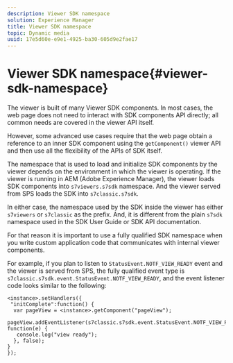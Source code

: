```yaml
---
description: Viewer SDK namespace
solution: Experience Manager
title: Viewer SDK namespace
topic: Dynamic media
uuid: 17e5d60e-e9e1-4925-ba30-605d9e2fae17
---
```


# Viewer SDK namespace{#viewer-sdk-namespace}

The viewer is built of many Viewer SDK components. In most cases, the web page does not need to interact with SDK components API directly; all common needs are covered in the viewer API itself.

However, some advanced use cases require that the web page obtain a reference to an inner SDK component using the `getComponent()` viewer API and then use all the flexibility of the APIs of SDK itself.

The namespace that is used to load and initialize SDK components by the viewer depends on the environment in which the viewer is operating. If the viewer is running in AEM (Adobe Experience Manager), the viewer loads SDK components into `s7viewers.s7sdk` namespace. And the viewer served from SPS loads the SDK into `s7classic.s7sdk`.

In either case, the namespace used by the SDK inside the viewer has either `s7viewers` or `s7classic` as the prefix. And, it is different from the plain `s7sdk` namespace used in the SDK User Guide or SDK API documentation.

For that reason it is important to use a fully qualified SDK namespace when you write custom application code that communicates with internal viewer components.

For example, if you plan to listen to `StatusEvent.NOTF_VIEW_READY` event and the viewer is served from SPS, the fully qualified event type is `s7classic.s7sdk.event.StatusEvent.NOTF_VIEW_READY`, and the event listener code looks similar to the following:

```
<instance>.setHandlers({ 
 "initComplete":function() { 
  var pageView = <instance>.getComponent("pageView"); 
   pageView.addEventListener(s7classic.s7sdk.event.StatusEvent.NOTF_VIEW_READY, function(e) { 
   console.log("view ready"); 
  }, false); 
} 
});
```

